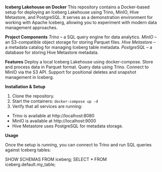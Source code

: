 **Iceberg Lakehouse on Docker**
This repository contains a Docker-based setup for deploying an Iceberg Lakehouse using Trino, MinIO, Hive Metastore, and PostgreSQL. It serves as a demonstration environment for working with Apache Iceberg, allowing you to experiment with modern data management approaches.

**Project Components**
*Trino* – a SQL query engine for data analytics.
*MinIO* – an S3-compatible object storage for storing Parquet files.
*Hive Metastore* – a metadata catalog for managing Iceberg table metadata.
*PostgreSQL* – a database for storing Hive Metastore metadata.

**Features**
Deploy a local Iceberg Lakehouse using docker-compose.
Store and process data in Parquet format.
Query data using Trino.
Connect to MinIO via the S3 API.
Support for positional deletes and snapshot management in Iceberg.

**Installation & Setup**
1. Clone the repository.
2. Start the containers: ```docker-compose up -d```
3. Verify that all services are running:
 - Trino is available at http://localhost:8080
 - MinIO is available at http://localhost:9000
 - Hive Metastore uses PostgreSQL for metadata storage.

**Usage**

Once the setup is running, you can connect to Trino and run SQL queries against Iceberg tables:

SHOW SCHEMAS FROM iceberg;
SELECT * FROM iceberg.default.my_table;
